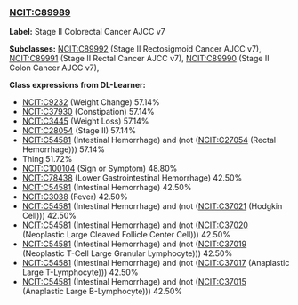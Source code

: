 
### [NCIT:C89989](http://purl.obolibrary.org/obo/NCIT_C89989)
**Label:** Stage II Colorectal Cancer AJCC v7

**Subclasses:** [NCIT:C89992](http://purl.obolibrary.org/obo/NCIT_C89992) (Stage II Rectosigmoid Cancer AJCC v7), [NCIT:C89991](http://purl.obolibrary.org/obo/NCIT_C89991) (Stage II Rectal Cancer AJCC v7), [NCIT:C89990](http://purl.obolibrary.org/obo/NCIT_C89990) (Stage II Colon Cancer AJCC v7), 

**Class expressions from DL-Learner:**

- [NCIT:C9232](http://purl.obolibrary.org/obo/NCIT_C9232) (Weight Change) 57.14%
- [NCIT:C37930](http://purl.obolibrary.org/obo/NCIT_C37930) (Constipation) 57.14%
- [NCIT:C3445](http://purl.obolibrary.org/obo/NCIT_C3445) (Weight Loss) 57.14%
- [NCIT:C28054](http://purl.obolibrary.org/obo/NCIT_C28054) (Stage II) 57.14%
- [NCIT:C54581](http://purl.obolibrary.org/obo/NCIT_C54581) (Intestinal Hemorrhage) and (not ([NCIT:C27054](http://purl.obolibrary.org/obo/NCIT_C27054) (Rectal Hemorrhage))) 57.14%
- Thing 51.72%
- [NCIT:C100104](http://purl.obolibrary.org/obo/NCIT_C100104) (Sign or Symptom) 48.80%
- [NCIT:C78438](http://purl.obolibrary.org/obo/NCIT_C78438) (Lower Gastrointestinal Hemorrhage) 42.50%
- [NCIT:C54581](http://purl.obolibrary.org/obo/NCIT_C54581) (Intestinal Hemorrhage) 42.50%
- [NCIT:C3038](http://purl.obolibrary.org/obo/NCIT_C3038) (Fever) 42.50%
- [NCIT:C54581](http://purl.obolibrary.org/obo/NCIT_C54581) (Intestinal Hemorrhage) and (not ([NCIT:C37021](http://purl.obolibrary.org/obo/NCIT_C37021) (Hodgkin Cell))) 42.50%
- [NCIT:C54581](http://purl.obolibrary.org/obo/NCIT_C54581) (Intestinal Hemorrhage) and (not ([NCIT:C37020](http://purl.obolibrary.org/obo/NCIT_C37020) (Neoplastic Large Cleaved Follicle Center Cell))) 42.50%
- [NCIT:C54581](http://purl.obolibrary.org/obo/NCIT_C54581) (Intestinal Hemorrhage) and (not ([NCIT:C37019](http://purl.obolibrary.org/obo/NCIT_C37019) (Neoplastic T-Cell Large Granular Lymphocyte))) 42.50%
- [NCIT:C54581](http://purl.obolibrary.org/obo/NCIT_C54581) (Intestinal Hemorrhage) and (not ([NCIT:C37017](http://purl.obolibrary.org/obo/NCIT_C37017) (Anaplastic Large T-Lymphocyte))) 42.50%
- [NCIT:C54581](http://purl.obolibrary.org/obo/NCIT_C54581) (Intestinal Hemorrhage) and (not ([NCIT:C37015](http://purl.obolibrary.org/obo/NCIT_C37015) (Anaplastic Large B-Lymphocyte))) 42.50%


